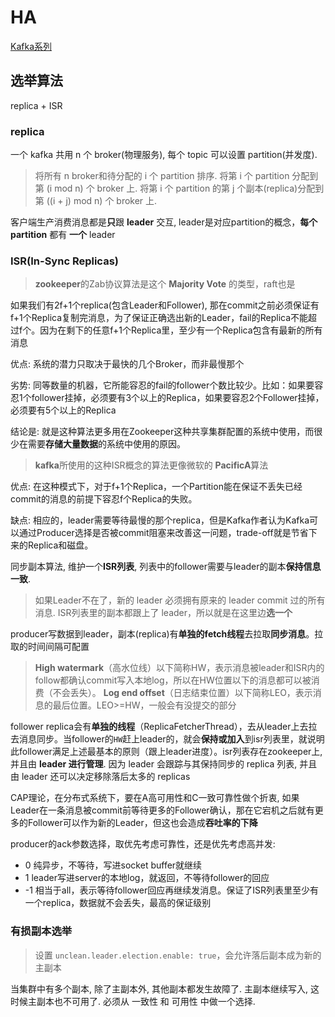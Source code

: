 # HA

[Kafka系列](http://www.dengshenyu.com/%E5%88%86%E5%B8%83%E5%BC%8F%E7%B3%BB%E7%BB%9F/2017/11/14/kafka-consumer.html)

## 选举算法

replica + ISR

### replica

一个 kafka 共用 n 个 broker(物理服务), 每个 topic 可以设置 partition(并发度).

> 将所有 n broker和待分配的 i 个 partition 排序.
> 将第 i 个 partition 分配到第 (i mod n) 个 broker 上.
> 将第 i 个 partition 的第 j 个副本(replica)分配到第 ((i + j) mod n) 个 broker 上.

客户端生产消费消息都是**只**跟 **leader** 交互, leader是对应partition的概念，**每个 partition** 都有 **一个** leader

### ISR(In-Sync Replicas)

> **zookeeper**的Zab协议算法是这个 **Majority Vote** 的类型，raft也是

如果我们有2f+1个replica(包含Leader和Follower), 那在commit之前必须保证有f+1个Replica复制完消息，为了保证正确选出新的Leader，fail的Replica不能超过f个。因为在剩下的任意f+1个Replica里，至少有一个Replica包含有最新的所有消息

优点: 系统的潜力只取决于最快的几个Broker，而非最慢那个

劣势: 同等数量的机器，它所能容忍的fail的follower个数比较少。比如：如果要容忍1个follower挂掉，必须要有3个以上的Replica，如果要容忍2个Follower挂掉，必须要有5个以上的Replica

结论是: 就是这种算法更多用在Zookeeper这种共享集群配置的系统中使用，而很少在需要**存储大量数据**的系统中使用的原因。

> **kafka**所使用的这种ISR概念的算法更像微软的 **PacificA**算法

优点: 在这种模式下，对于f+1个Replica，一个Partition能在保证不丢失已经commit的消息的前提下容忍f个Replica的失败。

缺点: 相应的，leader需要等待最慢的那个replica，但是Kafka作者认为Kafka可以通过Producer选择是否被commit阻塞来改善这一问题，trade-off就是节省下来的Replica和磁盘。

同步副本算法, 维护一个**ISR列表**, 列表中的follower需要与leader的副本**保持信息一致**.

> 如果Leader不在了，新的 leader 必须拥有原来的 leader commit 过的所有消息. ISR列表里的副本都跟上了 leader，所以就是在这里边**选一个**

producer写数据到leader，副本(replica)有**单独的fetch线程**去拉取**同步消息**。拉取的时间间隔可配置

> **High watermark**（高水位线）以下简称HW，表示消息被leader和ISR内的follow都确认commit写入本地log，所以在HW位置以下的消息都可以被消费（不会丢失）。
> **Log end offset**（日志结束位置）以下简称LEO，表示消息的最后位置。LEO>=HW，一般会有没提交的部分

follower replica会有**单独的线程**（ReplicaFetcherThread），去从leader上去拉去消息同步。当follower的`HW`赶上leader的，就会**保持或加入**到isr列表里，就说明此follower满足上述最基本的原则（跟上leader进度）。isr列表存在zookeeper上, 并且由 **leader 进行管理**. 因为 leader 会跟踪与其保持同步的 replica 列表, 并且由 leader 还可以决定移除落后太多的 replicas

CAP理论，在分布式系统下，要在A高可用性和C一致可靠性做个折衷, 如果Leader在一条消息被commit前等待更多的Follower确认，那在它宕机之后就有更多的Follower可以作为新的Leader，但这也会造成**吞吐率的下降**

producer的ack参数选择，取优先考虑可靠性，还是优先考虑高并发:

- 0 纯异步，不等待，写进socket buffer就继续
- 1 leader写进server的本地log，就返回，不等待follower的回应
- -1 相当于all，表示等待follower回应再继续发消息。保证了ISR列表里至少有一个replica，数据就不会丢失，最高的保证级别

### 有损副本选举

> 设置 `unclean.leader.election.enable: true`，会允许落后副本成为新的主副本

当集群中有多个副本, 除了主副本外, 其他副本都发生故障了. 主副本继续写入, 这时候主副本也不可用了. 必须从 一致性 和 可用性 中做一个选择.
